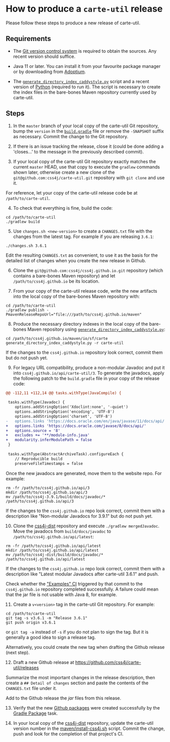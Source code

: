 # How to produce a `carte-util` release

Please follow these steps to produce a new release of carte-util.

## Requirements

- The [Git version control system](https://git-scm.com/downloads) is required to
obtain the sources. Any recent version should suffice.

- Java 11 or later. You can install it from your favourite package manager or by
downloading from [Adoptium](https://adoptium.net/).

- The [`generate_directory_index_caddystyle.py`](https://gist.github.com/carlosame/bd5b68c4eb8e0817d9beb1dcfb4de43d)
script and a recent version of [Python](https://www.python.org/) (required to
run it). The script is necessary to create the index files in the bare-bones
Maven repository currently used by carte-util.

## Steps

1) In the `master` branch of your local copy of the carte-util Git repository,
bump the `version` in the [`build.gradle`](build.gradle) file or remove the
`-SNAPSHOT` suffix as necessary. Commit the change to the Git repository.

2) If there is an issue tracking the release, close it (could be done adding a
'closes...' to the message in the previously described commit).

3) If your local copy of the carte-util Git repository exactly matches the current
`master` HEAD, use that copy to execute the `gradlew` commands shown later,
otherwise create a new clone of the `git@github.com:css4j/carte-util.git`
repository with `git clone` and use it.

For reference, let your copy of the carte-util release code be at
`/path/to/carte-util`.

4) To check that everything is fine, build the code:

```shell
cd /path/to/carte-util
./gradlew build
```

5) Use `changes.sh <new-version>` to create a `CHANGES.txt` file with the
changes from the latest tag. For example if you are releasing `3.6.1`:

```shell
./changes.sh 3.6.1
```

Edit the resulting `CHANGES.txt` as convenient, to use it as the basis for the
detailed list of changes when you create the new release in Github.

6) Clone the `git@github.com:css4j/css4j.github.io.git` repository (which
contains a bare-bones Maven repository) and let `/path/to/css4j.github.io` be
its location.

7) From your copy of the carte-util release code, write the new artifacts into
the local copy of the bare-bones Maven repository with:

```shell
cd /path/to/carte-util
./gradlew publish -PmavenReleaseRepoUrl="file:///path/to/css4j.github.io/maven"
```

8) Produce the necessary directory indexes in the local copy of the bare-bones
Maven repository using [`generate_directory_index_caddystyle.py`](https://gist.github.com/carlosame/bd5b68c4eb8e0817d9beb1dcfb4de43d):

```shell
cd /path/to/css4j.github.io/maven/io/sf/carte
generate_directory_index_caddystyle.py -r carte-util
```

If the changes to the `css4j.github.io` repository look correct, commit them but
do not push yet.

9) For legacy URL compatibility, produce a non-modular Javadoc and put it into
`css4j.github.io/api/carte-util/3`. To generate the javadocs,
apply the following patch to the `build.gradle` file in your copy of the
release code:

```patch
@@ -112,11 +112,14 @@ tasks.withType(JavaCompile) {
 
 tasks.withType(Javadoc) {
    options.addStringOption('Xdoclint:none', '-quiet')
    options.addStringOption('encoding', 'UTF-8')
    options.addStringOption('charset', 'UTF-8')
-   options.links 'https://docs.oracle.com/en/java/javase/11/docs/api/'
+   options.links 'https://docs.oracle.com/javase/8/docs/api/'
+   options.source = '8'
+   excludes += '**/module-info.java'
+   modularity.inferModulePath = false
 }
 
 tasks.withType(AbstractArchiveTask).configureEach {
 	// Reproducible build
 	preserveFileTimestamps = false
```

Once the new javadocs are generated, move them to the website repo. For example:

```shell
rm -fr /path/to/css4j.github.io/api/3
mkdir /path/to/css4j.github.io/api/3
mv /path/to/css4j-3.9.1/build/docs/javadoc/* /path/to/css4j.github.io/api/3
```

If the changes to the `css4j.github.io` repo look correct, commit them with a
description like "Non-modular Javadocs for 3.9.1" but do not push yet.


10) Clone the [css4j-dist](https://github.com/css4j/css4j-dist) repository and
execute `./gradlew mergedJavadoc`. Move the javadocs from `build/docs/javadoc`
to `/path/to/css4j.github.io/api/latest`:

```shell
rm -fr /path/to/css4j.github.io/api/latest
mkdir /path/to/css4j.github.io/api/latest
mv /path/to/css4j-dist/build/docs/javadoc/* /path/to/css4j.github.io/api/latest
```

If the changes to the `css4j.github.io` repo look correct, commit them with a
description like "Latest modular Javadocs after carte-util 3.6.1" and push.

Check whether the ["Examples" CI](https://github.com/css4j/css4j.github.io/actions/workflows/examples.yml)
triggered by that commit to the `css4j.github.io` repository completed
successfully. A failure could mean that the jar file is not usable with Java 8,
for example.

11) Create a `v<version>` tag in the carte-util Git repository. For example:

```shell
cd /path/to/carte-util
git tag -s v3.6.1 -m "Release 3.6.1"
git push origin v3.6.1
```

or `git tag -a` instead of `-s` if you do not plan to sign the tag. But it is
generally a good idea to sign a release tag.

Alternatively, you could create the new tag when drafting the Github release
(next step).

12) Draft a new Github release at https://github.com/css4j/carte-util/releases

Summarize the most important changes in the release description, then create a
`## Detail of changes` section and paste the contents of the `CHANGES.txt` file
under it.

Add to the Github release the _jar_ files from this release.

13) Verify that the new [Github packages](https://github.com/orgs/css4j/packages?repo_name=carte-util)
were created successfully by the [Gradle Package](https://github.com/css4j/carte-util/actions/workflows/gradle-publish.yml)
task.

14) In your local copy of the [css4j-dist](https://github.com/css4j/css4j-dist)
repository, update the carte-util version number in the
[maven/install-css4j.sh](https://github.com/css4j/css4j-dist/blob/master/maven/install-css4j.sh)
script. Commit the change, push and look for the completion of that project's
CI.

